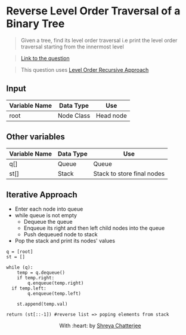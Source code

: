 # Reverse Level Order Traversal of a Binary Tree

> Given a tree, find its level order traversal i.e print the level order traversal starting from the innermost level

> [Link to the question](https://practice.geeksforgeeks.org/problems/reverse-level-order-traversal/1)

> This question uses [Level Order Recursive Approach](https://github.com/Shreya549/last-minute-dsa/main/Trees/Level-Order-Traversal.md)


## Input
| Variable Name | Data Type | Use | 
|---- | ----- | ----- |
| root | Node Class | Head node |

## Other variables
| Variable Name | Data Type | Use | 
|---- | ----- | ----- |
| q[] | Queue | Queue |
| st[] | Stack | Stack to store final nodes |

## Iterative Approach

- Enter each node into queue
- while queue is not empty
	- Dequeue the queue
	- Enqueue its right and then left child nodes into the queue 
	- Push dequeued node to stack
 - Pop the stack and print its nodes' values

```
q = [root]
st = []

while (q):
	temp = q.dequeue()
	if temp.right:
		q.enqueue(temp.right)
  if temp.left:
		q.enqueue(temp.left)
	
	st.append(temp.val)

return (st[::-1]) #reverse list => poping elements from stack
```

<p align="center">
	With :heart: by <a href="https://github.com/Shreya549" target="_blank">Shreya Chatterjee</a>
</p>
